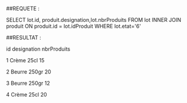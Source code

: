 ##REQUETE :

SELECT lot.id, produit.designation,lot.nbrProduits FROM lot INNER JOIN produit ON produit.id = lot.idProduit WHERE lot.etat='6'


##RESULTAT : 

id designation nbrProduits

1   Crème 25cl     15

2  Beurre 250gr     20

3   Beurre 250gr   12

4   Crème 25cl      20
